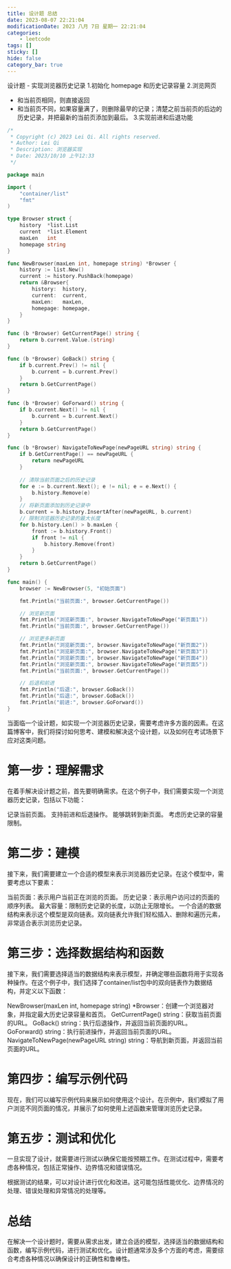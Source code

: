 ```yaml
---
title: 设计题 总结
date: 2023-08-07 22:21:04
modificationDate: 2023 八月 7日 星期一 22:21:04
categories: 
	- leetcode
tags: []
sticky: []
hide: false
category_bar: true
---
```


设计题 - 实现浏览器历史记录
1.初始化 homepage 和历史记录容量
2.浏览网页 
   - 和当前页相同，则直接返回
   - 和当前页不同，如果容量满了，则删除最早的记录；清楚之前当前页的后边的历史记录，并把最新的当前页添加到最后。
3.实现前进和后退功能
```go
/*
 * Copyright (c) 2023 Lei Qi. All rights reserved.
 * Author: Lei Qi
 * Description: 浏览器实现
 * Date: 2023/10/10 上午12:33
 */

package main

import (
	"container/list"
	"fmt"
)

type Browser struct {
	history  *list.List
	current  *list.Element
	maxLen   int
	homepage string
}

func NewBrowser(maxLen int, homepage string) *Browser {
	history := list.New()
	current := history.PushBack(homepage)
	return &Browser{
		history:  history,
		current:  current,
		maxLen:   maxLen,
		homepage: homepage,
	}
}

func (b *Browser) GetCurrentPage() string {
	return b.current.Value.(string)
}

func (b *Browser) GoBack() string {
	if b.current.Prev() != nil {
		b.current = b.current.Prev()
	}
	return b.GetCurrentPage()
}

func (b *Browser) GoForward() string {
	if b.current.Next() != nil {
		b.current = b.current.Next()
	}
	return b.GetCurrentPage()
}

func (b *Browser) NavigateToNewPage(newPageURL string) string {
	if b.GetCurrentPage() == newPageURL {
		return newPageURL
	}
	
	// 清除当前页面之后的历史记录
	for e := b.current.Next(); e != nil; e = e.Next() {
		b.history.Remove(e)
	}
	// 将新页面添加到历史记录中
	b.current = b.history.InsertAfter(newPageURL, b.current)
	// 限制浏览器历史记录的最大长度
	for b.history.Len() > b.maxLen {
		front := b.history.Front()
		if front != nil {
			b.history.Remove(front)
		}
	}
	return b.GetCurrentPage()
}

func main() {
	browser := NewBrowser(5, "初始页面")

	fmt.Println("当前页面:", browser.GetCurrentPage())

	// 浏览新页面
	fmt.Println("浏览新页面:", browser.NavigateToNewPage("新页面1"))
	fmt.Println("当前页面:", browser.GetCurrentPage())

	// 浏览更多新页面
	fmt.Println("浏览新页面:", browser.NavigateToNewPage("新页面2"))
	fmt.Println("浏览新页面:", browser.NavigateToNewPage("新页面3"))
	fmt.Println("浏览新页面:", browser.NavigateToNewPage("新页面4"))
	fmt.Println("浏览新页面:", browser.NavigateToNewPage("新页面5"))
	fmt.Println("当前页面:", browser.GetCurrentPage())

	// 后退和前进
	fmt.Println("后退:", browser.GoBack())
	fmt.Println("后退:", browser.GoBack())
	fmt.Println("前进:", browser.GoForward())
}
```

当面临一个设计题，如实现一个浏览器历史记录，需要考虑许多方面的因素。在这篇博客中，我们将探讨如何思考、建模和解决这个设计题，以及如何在考试场景下应对这类问题。

# 第一步：理解需求
在着手解决设计题之前，首先要明确需求。在这个例子中，我们需要实现一个浏览器历史记录，包括以下功能：

记录当前页面。
支持前进和后退操作。
能够跳转到新页面。
考虑历史记录的容量限制。
# 第二步：建模
接下来，我们需要建立一个合适的模型来表示浏览器历史记录。在这个模型中，需要考虑以下要素：

当前页面：表示用户当前正在浏览的页面。
历史记录：表示用户访问过的页面的顺序列表。
最大容量：限制历史记录的长度，以防止无限增长。
一个合适的数据结构来表示这个模型是双向链表。双向链表允许我们轻松插入、删除和遍历元素，非常适合表示浏览历史记录。

# 第三步：选择数据结构和函数
接下来，我们需要选择适当的数据结构来表示模型，并确定哪些函数将用于实现各种操作。在这个例子中，我们选择了container/list包中的双向链表作为数据结构，并定义以下函数：

NewBrowser(maxLen int, homepage string) *Browser：创建一个浏览器对象，并指定最大历史记录容量和首页。
GetCurrentPage() string：获取当前页面的URL。
GoBack() string：执行后退操作，并返回当前页面的URL。
GoForward() string：执行前进操作，并返回当前页面的URL。
NavigateToNewPage(newPageURL string) string：导航到新页面，并返回当前页面的URL。

# 第四步：编写示例代码
现在，我们可以编写示例代码来展示如何使用这个设计。在示例中，我们模拟了用户浏览不同页面的情况，并展示了如何使用上述函数来管理浏览历史记录。

# 第五步：测试和优化
一旦实现了设计，就需要进行测试以确保它能按预期工作。在测试过程中，需要考虑各种情况，包括正常操作、边界情况和错误情况。

根据测试的结果，可以对设计进行优化和改进。这可能包括性能优化、边界情况的处理、错误处理和异常情况的处理等。

# 总结
在解决一个设计题时，需要从需求出发，建立合适的模型，选择适当的数据结构和函数，编写示例代码，进行测试和优化。设计题通常涉及多个方面的考虑，需要综合考虑各种情况以确保设计的正确性和鲁棒性。





